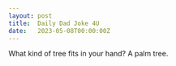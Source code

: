 ```yaml
---
layout: post
title:  Daily Dad Joke 4U
date:   2023-05-08T00:00:00Z
---
```

What kind of tree fits in your hand? A palm tree.
